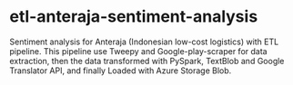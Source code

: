 # etl-anteraja-sentiment-analysis
Sentiment analysis for Anteraja (Indonesian low-cost logistics) with ETL pipeline. This pipeline use Tweepy and Google-play-scraper for data extraction, then the data transformed with PySpark, TextBlob and Google Translator API, and finally Loaded with Azure Storage Blob.
